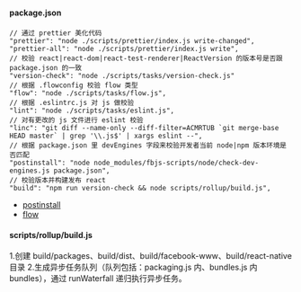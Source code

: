#### package.json
```
// 通过 prettier 美化代码
"prettier": "node ./scripts/prettier/index.js write-changed",
"prettier-all": "node ./scripts/prettier/index.js write",
// 校验 react|react-dom|react-test-renderer|ReactVersion 的版本号是否跟 package.json 的一致
"version-check": "node ./scripts/tasks/version-check.js"
// 根据 .flowconfig 校验 flow 类型
"flow": "node ./scripts/tasks/flow.js",
// 根据 .eslintrc.js 对 js 做校验
"lint": "node ./scripts/tasks/eslint.js",
// 对有更改的 js 文件进行 eslint 校验
"linc": "git diff --name-only --diff-filter=ACMRTUB `git merge-base HEAD master` | grep '\\.js$' | xargs eslint --",
// 根据 package.json 里 devEngines 字段来校验开发者当前 node|npm 版本环境是否匹配
"postinstall": "node node_modules/fbjs-scripts/node/check-dev-engines.js package.json",
// 校验版本并构建发布 react
"build": "npm run version-check && node scripts/rollup/build.js",
```

* [postinstall](https://docs.npmjs.com/misc/scripts)
* [flow](https://flow.org/en/docs/usage/)

#### scripts/rollup/build.js
1.创建 build/packages、build/dist、build/facebook-www、build/react-native 目录
2.生成异步任务队列（队列包括：packaging.js 内、bundles.js 内 bundles），通过 runWaterfall 递归执行异步任务。






